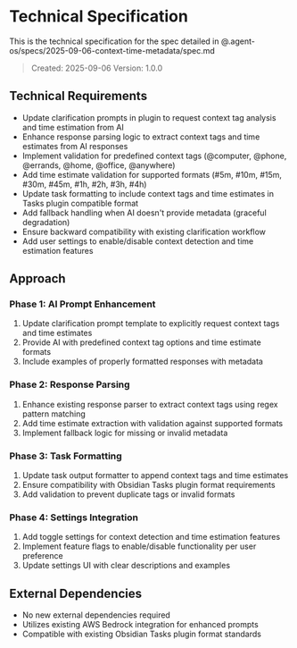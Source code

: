 # Technical Specification

This is the technical specification for the spec detailed in @.agent-os/specs/2025-09-06-context-time-metadata/spec.md

> Created: 2025-09-06
> Version: 1.0.0

## Technical Requirements

- Update clarification prompts in plugin to request context tag analysis and time estimation from AI
- Enhance response parsing logic to extract context tags and time estimates from AI responses
- Implement validation for predefined context tags (@computer, @phone, @errands, @home, @office, @anywhere)
- Add time estimate validation for supported formats (#5m, #10m, #15m, #30m, #45m, #1h, #2h, #3h, #4h)
- Update task formatting to include context tags and time estimates in Tasks plugin compatible format
- Add fallback handling when AI doesn't provide metadata (graceful degradation)
- Ensure backward compatibility with existing clarification workflow
- Add user settings to enable/disable context detection and time estimation features

## Approach

### Phase 1: AI Prompt Enhancement
1. Update clarification prompt template to explicitly request context tags and time estimates
2. Provide AI with predefined context tag options and time estimate formats
3. Include examples of properly formatted responses with metadata

### Phase 2: Response Parsing
1. Enhance existing response parser to extract context tags using regex pattern matching
2. Add time estimate extraction with validation against supported formats
3. Implement fallback logic for missing or invalid metadata

### Phase 3: Task Formatting
1. Update task output formatter to append context tags and time estimates
2. Ensure compatibility with Obsidian Tasks plugin format requirements
3. Add validation to prevent duplicate tags or invalid formats

### Phase 4: Settings Integration
1. Add toggle settings for context detection and time estimation features
2. Implement feature flags to enable/disable functionality per user preference
3. Update settings UI with clear descriptions and examples

## External Dependencies

- No new external dependencies required
- Utilizes existing AWS Bedrock integration for enhanced prompts
- Compatible with existing Obsidian Tasks plugin format standards